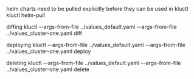 helm charts need to be pulled explicitly before they can be used in kluctl
kluctl helm-pull

diffing
kluctl --args-from-file ../values_default.yaml --args-from-file ../values_cluster-one.yaml diff 

deploying
kluctl --args-from-file ../values_default.yaml --args-from-file ../values_cluster-one.yaml deploy

deleting
kluctl --args-from-file ../values_default.yaml --args-from-file ../values_cluster-one.yaml delete
